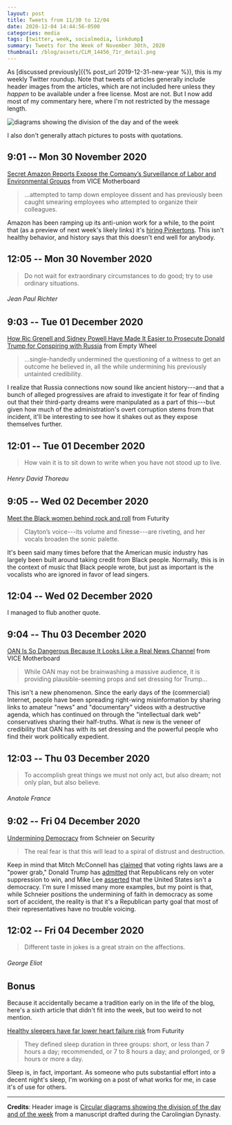```yaml
---
layout: post
title: Tweets from 11/30 to 12/04
date: 2020-12-04 14:44:56-0500
categories: media
tags: [twitter, week, socialmedia, linkdump]
summary: Tweets for the Week of November 30th, 2020
thumbnail: /blog/assets/CLM_14456_71r_detail.png
---
```


As [discussed previously]({% post_url 2019-12-31-new-year %}), this is my weekly Twitter roundup.  Note that tweets of articles generally include header images from the articles, which are not included here unless they *happen* to be available under a free license.  Most are not.  But I now add most of my commentary here, where I'm not restricted by the message length.

![diagrams showing the division of the day and of the week](/blog/assets/CLM_14456_71r_detail.png "diagrams showing the division of the day and of the week")

I also don't generally attach pictures to posts with quotations.

## 9:01 -- Mon 30 November 2020

[<i class="fab fa-twitter-square"></i>](https://jcolag.github.io/twitter/1333410705605799936) [Secret Amazon Reports Expose the Company’s Surveillance of Labor and Environmental Groups](https://www.vice.com/en/article/5dp3yn/amazon-leaked-reports-expose-spying-warehouse-workers-labor-union-environmental-groups-social-movements) from VICE Motherboard

 > ...attempted to tamp down employee dissent and has previously been caught smearing employees who attempted to organize their colleagues.

Amazon has been ramping up its anti-union work for a while, to the point that (as a preview of next week's likely links) it's [hiring Pinkertons](https://www.vice.com/en_us/article/akdkva/the-pinkertons-are-still-messing-with-workers-now-for-amazon).  This isn't healthy behavior, and history says that this doesn't end well for anybody.

## 12:05 -- Mon 30 November 2020

[<i class="fab fa-twitter"></i>](https://jcolag.github.io/twitter/1333457010495467526)

 > Do not wait for extraordinary circumstances to do good; try to use ordinary situations.

###### Jean Paul Richter

## 9:03 -- Tue 01 December 2020

[<i class="fab fa-twitter-square"></i>](https://jcolag.github.io/twitter/1333773596586479623) [How Ric Grenell and Sidney Powell Have Made It Easier to Prosecute Donald Trump for Conspiring with Russia](https://www.emptywheel.net/2020/11/23/how-ric-grenell-and-sidney-powell-have-made-it-easier-to-prosecute-donald-trump-for-conspiring-with-russia/) from Empty Wheel

 > ...single-handedly undermined the questioning of a witness to get an outcome he believed in, all the while undermining his previously untainted credibility.

I realize that Russia connections now sound like ancient history---and that a bunch of alleged progressives are afraid to investigate it for fear of finding out that their third-party dreams were manipulated as a part of this---but given how much of the administration's overt corruption stems from that incident, it'll be interesting to see how it shakes out as they expose themselves further.

## 12:01 -- Tue 01 December 2020

[<i class="fab fa-twitter"></i>](https://jcolag.github.io/twitter/1333818391333842952)

 > How vain it is to sit down to write when you have not stood up to live.

###### Henry David Thoreau

## 9:05 -- Wed 02 December 2020

[<i class="fab fa-twitter-square"></i>](https://jcolag.github.io/twitter/1334136487462400008) [Meet the Black women behind rock and roll](https://www.futurity.org/black-women-behind-rock-and-roll-2477072/) from Futurity

 > Clayton’s voice---its volume and finesse---are riveting, and her vocals broaden the sonic palette.

It's been said many times before that the American music industry has largely been built around taking credit from Black people.  Normally, this is in the context of music that Black people wrote, but just as important is the vocalists who are ignored in favor of lead singers.

## 12:04 -- Wed 02 December 2020

I managed to flub another quote.

## 9:04 -- Thu 03 December 2020

[<i class="fab fa-twitter-square"></i>](https://jcolag.github.io/twitter/1334498623816671234) [OAN Is So Dangerous Because It Looks Like a Real News Channel](https://www.vice.com/en/article/88aqb3/oan-is-so-dangerous-because-it-looks-like-a-real-news-channel) from VICE Motherboard

 > While OAN may not be brainwashing a massive audience, it is providing plausible-seeming props and set dressing for Trump...

This isn't a new phenomenon.  Since the early days of the (commercial) Internet, people have been spreading right-wing misinformation by sharing links to amateur "news" and "documentary" videos with a destructive agenda, which has continued on through the "intellectual dark web" conservatives sharing their half-truths.  What *is* new is the veneer of credibility that OAN has with its set dressing and the powerful people who find their work politically expedient.

## 12:03 -- Thu 03 December 2020

[<i class="fab fa-twitter"></i>](https://jcolag.github.io/twitter/1334543670398181376)

 > To accomplish great things we must not only act, but also dream; not only plan, but also believe.

###### Anatole France

## 9:02 -- Fri 04 December 2020

[<i class="fab fa-twitter-square"></i>](https://jcolag.github.io/twitter/1334860508319477761) [Undermining Democracy](https://www.schneier.com/blog/archives/2020/11/undermining-democracy.html) from Schneier on Security

 > The real fear is that this will lead to a spiral of distrust and destruction.

Keep in mind that Mitch McConnell has [claimed](https://www.huffpost.com/entry/mitch-mcconnell-democrats-voting-rights-bill_n_5c51ee80e4b04f8645c716ce) that voting rights laws are a "power grab," Donald Trump has [admitted](https://www.theguardian.com/us-news/2020/mar/30/trump-republican-party-voting-reform-coronavirus) that Republicans rely on voter suppression to win, and Mike Lee [asserted](https://www.commondreams.org/news/2020/10/09/maybe-we-should-be-rebuke-and-ridicule-after-mike-lee-says-we-are-not-democracy) that the United States isn't a democracy.  I'm sure I missed many more examples, but my point is that, while Schneier positions the undermining of faith in democracy as some sort of accident, the reality is that it's a Republican party goal that most of their representatives have no trouble voicing.

## 12:02 -- Fri 04 December 2020

[<i class="fab fa-twitter"></i>](https://jcolag.github.io/twitter/1334905806764929024)

 > Different taste in jokes is a great strain on the affections.

###### George Eliot

## Bonus

Because it accidentally became a tradition early on in the life of the blog, here's a sixth article that didn't fit into the week, but too weird to not mention.

<i class="fas fa-square"></i> [Healthy sleepers have far lower heart failure risk](https://www.futurity.org/sleep-heart-failure-2475802-2/) from Futurity

 > They defined sleep duration in three groups: short, or less than 7 hours a day; recommended, or 7 to 8 hours a day; and prolonged, or 9 hours or more a day.

Sleep is, in fact, important.  As someone who puts substantial effort into a decent night's sleep, I'm working on a post of what works for me, in case it's of use for others.

* * *

**Credits**:  Header image is [Circular diagrams showing the division of the day and of the week](https://en.wikipedia.org/wiki/Week#/media/File:CLM_14456_71r_detail.jpg) from a manuscript drafted during the Carolingian Dynasty.
